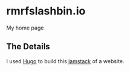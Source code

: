 # rmrfslashbin.io
My home page

## The Details
I used [Hugo](https://gohugo.io) to build this [jamstack](https://jamstack.org) of a website.
